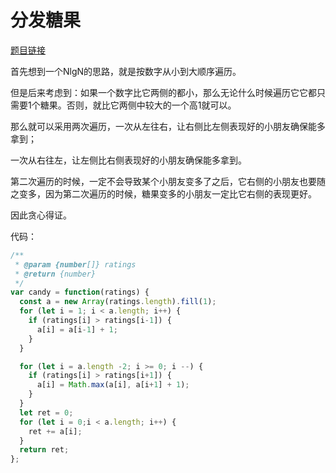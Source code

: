 # 分发糖果

[题目链接](https://leetcode-cn.com/problems/candy/)

首先想到一个NlgN的思路，就是按数字从小到大顺序遍历。

但是后来考虑到：如果一个数字比它两侧的都小，那么无论什么时候遍历它它都只需要1个糖果。否则，就比它两侧中较大的一个高1就可以。

那么就可以采用两次遍历，一次从左往右，让右侧比左侧表现好的小朋友确保能多拿到；

一次从右往左，让左侧比右侧表现好的小朋友确保能多拿到。

第二次遍历的时候，一定不会导致某个小朋友变多了之后，它右侧的小朋友也要随之变多，因为第二次遍历的时候，糖果变多的小朋友一定比它右侧的表现更好。

因此贪心得证。

代码：

```js
/**
 * @param {number[]} ratings
 * @return {number}
 */
var candy = function(ratings) {
  const a = new Array(ratings.length).fill(1);
  for (let i = 1; i < a.length; i++) {
    if (ratings[i] > ratings[i-1]) {
      a[i] = a[i-1] + 1;
    }
  }

  for (let i = a.length -2; i >= 0; i --) {
    if (ratings[i] > ratings[i+1]) {
      a[i] = Math.max(a[i], a[i+1] + 1);
    }
  }
  let ret = 0;
  for (let i = 0;i < a.length; i++) {
    ret += a[i];
  }
  return ret;
};
```